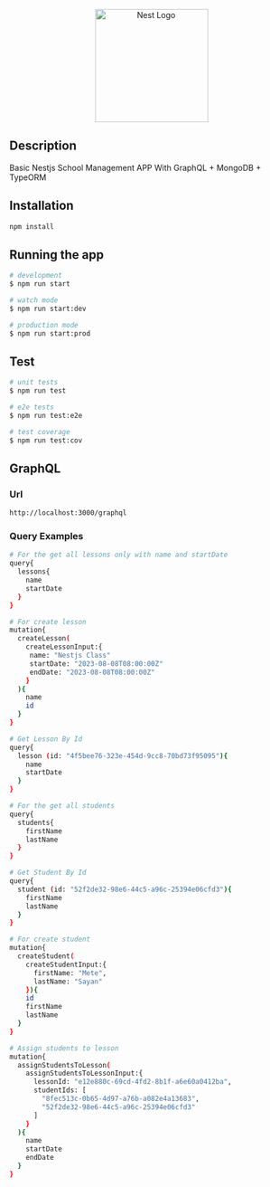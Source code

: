 <p align="center">
  <a href="http://nestjs.com/" target="blank"><img src="https://nestjs.com/img/logo-small.svg" width="200" alt="Nest Logo" /></a>
</p>

## Description

Basic Nestjs School Management APP With GraphQL + MongoDB + TypeORM

## Installation

```bash
npm install
```

## Running the app

```bash
# development
$ npm run start

# watch mode
$ npm run start:dev

# production mode
$ npm run start:prod
```

## Test

```bash
# unit tests
$ npm run test

# e2e tests
$ npm run test:e2e

# test coverage
$ npm run test:cov
```

## GraphQL

### Url

```bash
http://localhost:3000/graphql
```

### Query Examples

```bash
# For the get all lessons only with name and startDate
query{
  lessons{
    name
    startDate
  }
}
```

```bash
# For create lesson
mutation{
  createLesson(
    createLessonInput:{
     name: "Nestjs Class"
     startDate: "2023-08-08T08:00:00Z"
     endDate: "2023-08-08T08:00:00Z"
    }
  ){
    name
    id
  }
}
```

```bash
# Get Lesson By Id
query{
  lesson (id: "4f5bee76-323e-454d-9cc8-70bd73f95095"){
    name
    startDate
  }
}
```

```bash
# For the get all students
query{
  students{
    firstName
    lastName
  }
}
```

```bash
# Get Student By Id
query{
  student (id: "52f2de32-98e6-44c5-a96c-25394e06cfd3"){
    firstName
    lastName
  }
}
```

```bash
# For create student
mutation{
  createStudent(
    createStudentInput:{
      firstName: "Mete",
      lastName: "Sayan"
    }){
    id
    firstName
    lastName
  }
}
```

```bash
# Assign students to lesson
mutation{
  assignStudentsToLesson(
    assignStudentsToLessonInput:{
      lessonId: "e12e880c-69cd-4fd2-8b1f-a6e60a0412ba",
      studentIds: [
        "8fec513c-0b65-4d97-a76b-a082e4a13683",
        "52f2de32-98e6-44c5-a96c-25394e06cfd3"
      ]
    }
  ){
    name
    startDate
    endDate
  }
}
```
